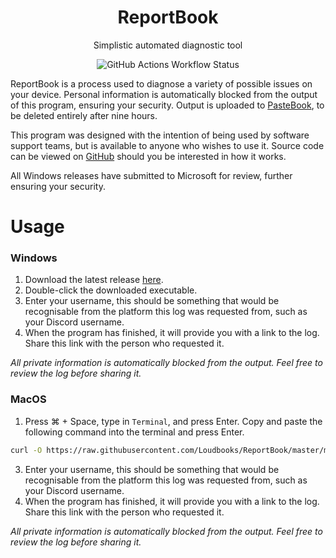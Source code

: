 <div align="center">
  <h1>ReportBook</h1>
  <p></p>Simplistic automated diagnostic tool</p>
  
  ![GitHub Actions Workflow Status](https://img.shields.io/github/actions/workflow/status/Loudbooks/ReportBook/rust.yml)
</div>

ReportBook is a process used to diagnose a variety of possible issues on your device. Personal information is automatically blocked from the output of this program, ensuring your security. Output is uploaded to [PasteBook](https://pastebook.dev), to be deleted entirely after nine hours.

This program was designed with the intention of being used by software support teams, but is available to anyone who wishes to use it. Source code can be viewed on [GitHub](https://github.com/Loudbooks/ReportBook) should you be interested in how it works.

All Windows releases have submitted to Microsoft for review, further ensuring your security.
# Usage
### Windows
1. Download the latest release [here](https://github.com/Loudbooks/ReportBook/releases/latest/download/reportbook-windows-x86_64.exe).
2. Double-click the downloaded executable.
3. Enter your username, this should be something that would be recognisable from the platform this log was requested from, such as your Discord username.
4. When the program has finished, it will provide you with a link to the log. Share this link with the person who requested it.

*All private information is automatically blocked from the output. Feel free to review the log before sharing it.* 

### MacOS
1. Press ⌘ + Space, type in `Terminal`, and press Enter. Copy and paste the following command into the terminal and press Enter. 
```bash
curl -O https://raw.githubusercontent.com/Loudbooks/ReportBook/master/macos-run.sh ; sh ./macos-run.sh
```
3. Enter your username, this should be something that would be recognisable from the platform this log was requested from, such as your Discord username.
4. When the program has finished, it will provide you with a link to the log. Share this link with the person who requested it.

*All private information is automatically blocked from the output. Feel free to review the log before sharing it.*
